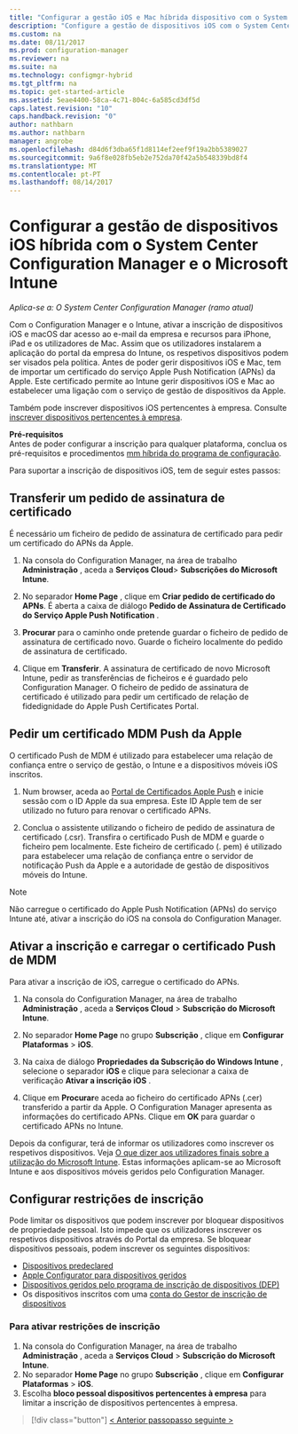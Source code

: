 ```yaml
---
title: "Configurar a gestão iOS e Mac híbrida dispositivo com o System Center Configuration Manager e o Microsoft Intune | Microsoft Docs"
description: "Configure a gestão de dispositivos iOS com o System Center Configuration Manager e o Microsoft Intune."
ms.custom: na
ms.date: 08/11/2017
ms.prod: configuration-manager
ms.reviewer: na
ms.suite: na
ms.technology: configmgr-hybrid
ms.tgt_pltfrm: na
ms.topic: get-started-article
ms.assetid: 5eae4400-58ca-4c71-804c-6a585cd3df5d
caps.latest.revision: "10"
caps.handback.revision: "0"
author: nathbarn
ms.author: nathbarn
manager: angrobe
ms.openlocfilehash: d84d6f3dba65f1d8114ef2eef9f19a2bb5389027
ms.sourcegitcommit: 9a6f8e028fb5eb2e752da70f42a5b548339bd8f4
ms.translationtype: MT
ms.contentlocale: pt-PT
ms.lasthandoff: 08/14/2017
---
```

# <a name="set-up-ios-hybrid-device-management-with-system-center-configuration-manager-and-microsoft-intune"></a>Configurar a gestão de dispositivos iOS híbrida com o System Center Configuration Manager e o Microsoft Intune

*Aplica-se a: O System Center Configuration Manager (ramo atual)*

Com o Configuration Manager e o Intune, ativar a inscrição de dispositivos iOS e macOS dar acesso ao e-mail da empresa e recursos para iPhone, iPad e os utilizadores de Mac. Assim que os utilizadores instalarem a aplicação do portal da empresa do Intune, os respetivos dispositivos podem ser visados pela política. Antes de poder gerir dispositivos iOS e Mac, tem de importar um certificado do serviço Apple Push Notification (APNs) da Apple. Este certificado permite ao Intune gerir dispositivos iOS e Mac ao estabelecer uma ligação com o serviço de gestão de dispositivos da Apple.  

 Também pode inscrever dispositivos iOS pertencentes à empresa.  Consulte [inscrever dispositivos pertencentes à empresa](enroll-company-owned-devices.md).  

**Pré-requisitos**<br>
Antes de poder configurar a inscrição para qualquer plataforma, conclua os pré-requisitos e procedimentos [mm híbrida do programa de configuração](setup-hybrid-mdm.md).

Para suportar a inscrição de dispositivos iOS, tem de seguir estes passos:  

## <a name="download-a-certificate-signing-request"></a>Transferir um pedido de assinatura de certificado
É necessário um ficheiro de pedido de assinatura de certificado para pedir um certificado do APNs da Apple.  

1.  Na consola do Configuration Manager, na área de trabalho **Administração** , aceda a **Serviços Cloud**> **Subscrições do Microsoft Intune**.  

2.  No separador **Home Page** , clique em **Criar pedido de certificado do APNs**. É aberta a caixa de diálogo **Pedido de Assinatura de Certificado do Serviço Apple Push Notification** .  

3.  **Procurar** para o caminho onde pretende guardar o ficheiro de pedido de assinatura de certificado novo. Guarde o ficheiro localmente do pedido de assinatura de certificado.  

4.  Clique em **Transferir**. A assinatura de certificado de novo Microsoft Intune, pedir as transferências de ficheiros e é guardado pelo Configuration Manager. O ficheiro de pedido de assinatura de certificado é utilizado para pedir um certificado de relação de fidedignidade do Apple Push Certificates Portal.  

## <a name="request-an-mdm-push-certificate-from-apple"></a>Pedir um certificado MDM Push da Apple
O certificado Push de MDM é utilizado para estabelecer uma relação de confiança entre o serviço de gestão, o Intune e a dispositivos móveis iOS inscritos.  

1.  Num browser, aceda ao [Portal de Certificados Apple Push](http://go.microsoft.com/fwlink/?LinkId=269844) e inicie sessão com o ID Apple da sua empresa. Este ID Apple tem de ser utilizado no futuro para renovar o certificado APNs.  

2.  Conclua o assistente utilizando o ficheiro de pedido de assinatura de certificado (.csr). Transfira o certificado Push de MDM e guarde o ficheiro pem localmente. Este ficheiro de certificado (. pem) é utilizado para estabelecer uma relação de confiança entre o servidor de notificação Push da Apple e a autoridade de gestão de dispositivos móveis do Intune.  

> [!NOTE]  
>  Não carregue o certificado do Apple Push Notification (APNs) do serviço Intune até, ativar a inscrição do iOS na consola do Configuration Manager.  

## <a name="enable-enrollment-and-upload-the-mdm-push-certificate"></a>Ativar a inscrição e carregar o certificado Push de MDM
Para ativar a inscrição de iOS, carregue o certificado do APNs.  

1.  Na consola do Configuration Manager, na área de trabalho **Administração** , aceda a **Serviços Cloud** > **Subscrição do Microsoft Intune**.  

2.  No separador **Home Page** no grupo **Subscrição** , clique em **Configurar Plataformas** > **iOS**.  

3.  Na caixa de diálogo **Propriedades da Subscrição do Windows Intune** , selecione o separador **iOS** e clique para selecionar a caixa de verificação **Ativar a inscrição iOS** .  
4.  Clique em **Procurar**e aceda ao ficheiro do certificado APNs (.cer) transferido a partir da Apple. O Configuration Manager apresenta as informações do certificado APNs. Clique em **OK** para guardar o certificado APNs no Intune.  

Depois da configurar, terá de informar os utilizadores como inscrever os respetivos dispositivos. Veja [O que dizer aos utilizadores finais sobre a utilização do Microsoft Intune](https://docs.microsoft.com/intune/end-user-educate). Estas informações aplicam-se ao Microsoft Intune e aos dispositivos móveis geridos pelo Configuration Manager.

## <a name="configure-enrollment-restrictions"></a>Configurar restrições de inscrição

Pode limitar os dispositivos que podem inscrever por bloquear dispositivos de propriedade pessoal. Isto impede que os utilizadores inscrever os respetivos dispositivos através do Portal da empresa. Se bloquear dispositivos pessoais, podem inscrever os seguintes dispositivos:
- [Dispositivos predeclared](predeclare-devices-with-hardware-id.md)
- [Apple Configurator para dispositivos geridos](ios-hybrid-enrollment-using-apple-configurator.md)
- [Dispositivos geridos pelo programa de inscrição de dispositivos (DEP)](ios-device-enrollment-program-for-hybrid.md)
- Os dispositivos inscritos com uma [conta do Gestor de inscrição de dispositivos](enroll-devices-with-device-enrollment-manager.md)

### <a name="to-enable-enrollment-restrictions"></a>Para ativar restrições de inscrição
1.  Na consola do Configuration Manager, na área de trabalho **Administração** , aceda a **Serviços Cloud** > **Subscrição do Microsoft Intune**.
2.  No separador **Home Page** no grupo **Subscrição** , clique em **Configurar Plataformas** > **iOS**.
3.  Escolha **bloco pessoal dispositivos pertencentes à empresa** para limitar a inscrição de dispositivos pertencentes à empresa.

> [!div class="button"]
[< Anterior passo](create-service-connection-point.md)[passo seguinte >  ](set-up-additional-management.md)
